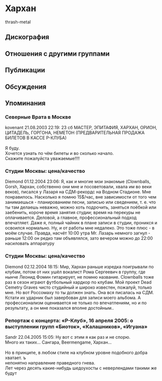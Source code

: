 # Хархан

thrash-metal

## Дискография


## Отношения с другими группами


## Публикации


## Обсуждения


## Упоминания

### Северные Врата в Москве

kovenant 21.08.2003 22:19:
23 сб МАСТЕР, ЭПИТАФИЯ, ХАРХАН, ОРИОН, ЦИТАДЕЛЬ, ГОРГОНА, НЕМЕТОН (ПРЕДВАРИТЕЛЬНАЯ ПРОДАЖА БИЛЕТОВ В КАССЕ Р-КЛУБА)<BR><BR>Я буду.<BR>Хочется узнать по чём билеты и во сколько начало.<BR>Скажите пожалуйста уважаемые!!!!

### Студии  Москвы: цена/качество

Diemond 01.12.2004 23:06:
Я, как и многие мои знакомые (Clownballs, Gorsh, Хархан, собственно они мне и посоветовали, хвала им во веки веков), писался у Лазаря на СДМ-рекордс на Водном Стадионе. Мне понравилось. Насколько я помню 15$/час, вне зависимости от того чем занимаешься - планированием песни, записью или сведением, т. е. что ты там делаешь  неважно, можно хоть подрочить, заняться поёбкой или заебенить, короче время занятия студии; время на перекуры не оплачивается. Деловой, а главное, профессиональный подход впечатляет. Даже я, полный чайник в плане записи в студии, проникся и  освоился нормально. Ну, и от работы мне недалеко. Это тоже плюс - в моём случае. Правда, насчёт 10:00 утра Mr. Лазарь немного загнул - раньше 12:00 он редко там объявлялся, зато вечером можно до 22:00 насиловать аппаратуру

### Студии  Москвы: цена/качество

Diemond 02.12.2004 18:15:
Мир, Хархан раньше изредка поигрывали по клубам, потом от них ушёл вокалист Рома Сергеевич в группу, где нынче Леонид Фомин гитарирует, не помню название. Clownballs тоже раз в сезон играют футбольный хардкор по клубам. Мой проект Dead Cemetry Graves чисто студийный и широко известен, пожалуй, только мне. Но вот Россомаху то ты должен знать. Она вся писалась на СДМ. Кстати их ударник был завербован для записи моего альбома. А профессионализм оценивается не только по впечатлениям, но и по результату, а он мне показался вполне достойным..

### Репортаж с концерта: «Р-Клуб», 16 апреля 2005: о выступлении групп «Биоток», «Калашников», «Игуана»

Sandr 22.04.2005 15:05:
Ну вот с этим я как раз и не спорю.<BR>Много их таких... Сангара, Beermengame, Хархан... <BR><BR>Но в принципе, в любом стиле на клубном уровне подобного добра хватает. ъ<BR>непонятно направление праведного гнева.<BR>Лет через десять какие-нибудь шедоухосты с неверлендами такими же будут

